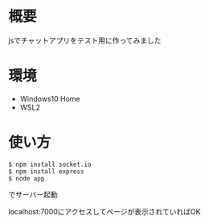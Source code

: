 # 概要
jsでチャットアプリをテスト用に作ってみました

# 環境
- Windows10 Home
- WSL2

# 使い方
```
$ npm install socket.io
$ npm install express
$ node app
```

でサーバー起動

localhost:7000にアクセスしてページが表示されていればOK
